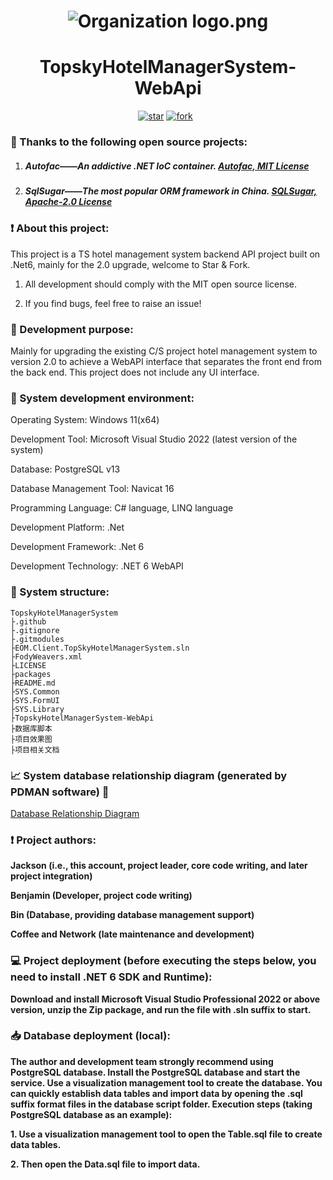 <h1 align="center"><img src="https://foruda.gitee.com/avatar/1677165732744604624/7158691_java-and-net_1677165732.png!avatar100" alt="Organization logo.png" /></h1>
<h1 align="center">TopskyHotelManagerSystem-WebApi</h1>
<p align="center">
	<a href='https://github.com/easy-open-meta/TopskyHotelManagerSystem-WebApi/stargazers'><img src='https://img.shields.io/github/stars/easy-open-meta/TopskyHotelManagerSystem-WebApi?style=social' alt='star'></img></a>
        <a href='https://github.com/easy-open-meta/TopskyHotelManagerSystem-WebApi/forks'><img src='https://img.shields.io/github/forks/easy-open-meta/TopskyHotelManagerSystem-WebApi' alt='fork'></img></a>
        <a href='https://img.shields.io/badge/license-MIT-000000.svg'><img src="https://img.shields.io/badge/license-MIT-000000.svg" alt=""></img></a>
        <a href='https://img.shields.io/badge/language-C#-red.svg'><img src="https://img.shields.io/badge/language-CSharp-red.svg" alt=""></img></a>
</p>

### :pray: Thanks to the following open source projects:

1. ##### Autofac——An addictive .NET IoC container. [Autofac, MIT License](https://github.com/autofac/Autofac)

2. ##### SqlSugar——The most popular ORM framework in China. [SQLSugar, Apache-2.0 License](https://github.com/DotNetNext/SqlSugar)

### :exclamation: About this project:

This project is a TS hotel management system backend API project built on .Net6, mainly for the 2.0 upgrade, welcome to Star & Fork.

1. All development should comply with the MIT open source license.

2. If you find bugs, feel free to raise an issue!

### :thought_balloon: Development purpose:

Mainly for upgrading the existing C/S project hotel management system to version 2.0 to achieve a WebAPI interface that separates the front end from the back end. This project does not include any UI interface.

### :mag_right: System development environment:

Operating System: Windows 11(x64)

Development Tool: Microsoft Visual Studio 2022 (latest version of the system)

Database: PostgreSQL v13

Database Management Tool: Navicat 16

Programming Language: C# language, LINQ language

Development Platform: .Net

Development Framework: .Net 6

Development Technology: .NET 6 WebAPI

### :open_file_folder: System structure:

```
TopskyHotelManagerSystem
├.github
├.gitignore
├.gitmodules
├EOM.Client.TopSkyHotelManagerSystem.sln
├FodyWeavers.xml
├LICENSE
├packages
├README.md
├SYS.Common
├SYS.FormUI
├SYS.Library
├TopskyHotelManagerSystem-WebApi
├数据库脚本
├项目效果图
├项目相关文档
```

### :chart_with_upwards_trend: System database relationship diagram (generated by PDMAN software) :loudspeaker:

[Database Relationship Diagram](https://oscode.top/project/tshotel/db_design.html)

### :exclamation: Project authors:

**Jackson (i.e., this account, project leader, core code writing, and later project integration)**

**Benjamin (Developer, project code writing)**

**Bin (Database, providing database management support)**

**Coffee and Network (late maintenance and development)**

### :computer: Project deployment (before executing the steps below, you need to install .NET 6 SDK and Runtime):

**Download and install Microsoft Visual Studio Professional 2022 or above version, unzip the Zip package, and run the file with .sln suffix to start.**

### :inbox_tray: Database deployment (local):

**The author and development team strongly recommend using PostgreSQL database. Install the PostgreSQL database and start the service. Use a visualization management tool to create the database. You can quickly establish data tables and import data by opening the .sql suffix format files in the database script folder. Execution steps (taking PostgreSQL database as an example):**

**1. Use a visualization management tool to open the Table.sql file to create data tables.**

**2. Then open the Data.sql file to import data.**
